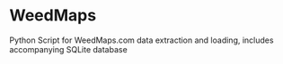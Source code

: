 # WeedMaps
Python Script for WeedMaps.com data extraction and loading, includes accompanying SQLite database
